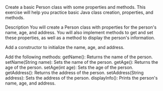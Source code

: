 Create a basic Person class with some properties and methods. This exercise will help you practice basic Java class creation, properties, and methods.


Description
You will create a Person class with properties for the person's name, age, and address. You will also implement methods to get and set these properties, as well as a method to display the person's information.


Add a constructor to initialize the name, age, and address.


Add the following methods:
getName(): Returns the name of the person.
setName(String name): Sets the name of the person.
getAge(): Returns the age of the person.
setAge(int age): Sets the age of the person.
getAddress(): Returns the address of the person.
setAddress(String address): Sets the address of the person.
displayInfo(): Prints the person's name, age, and address.